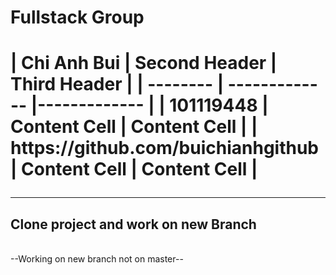 <h1> Fullstack Group <h1>
| Chi Anh Bui | Second Header | Third Header |
| -------- | ------------- |------------- |
| 101119448 | Content Cell  | Content Cell |
| https://github.com/buichianhgithub | Content Cell  | Content Cell |
<hr>



<h2>Clone project and work on new Branch</h1>
<br>
--Working on new branch not on master--

